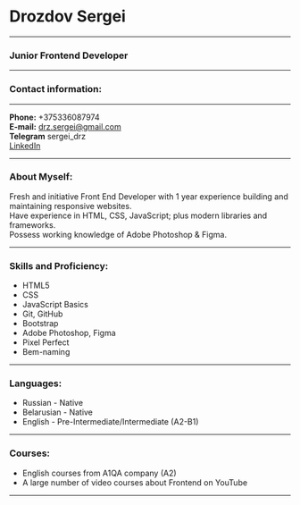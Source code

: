 # Drozdov Sergei

---

### Junior Frontend Developer

---

### Contact information:

---

**Phone:** +375336087974  
**E-mail:** drz.sergei@gmail.com  
**Telegram** sergei_drz  
[LinkedIn](https://www.linkedin.com/in/sergei-drozdov-a6ab55207/)

---

### About Myself:

Fresh and initiative Front End Developer with 1 year experience building and maintaining responsive websites.  
Have experience in HTML, CSS, JavaScript; plus modern libraries and frameworks.  
Possess working knowledge of Adobe Photoshop & Figma.

---

### Skills and Proficiency:

- HTML5
- CSS
- JavaScript Basics
- Git, GitHub
- Bootstrap
- Adobe Photoshop, Figma
- Pixel Perfect
- Bem-naming

---

### Languages:

- Russian - Native
- Belarusian - Native
- English - Pre-Intermediate/Intermediate (A2-B1)

---

### Courses:

- English courses from A1QA company (A2)
- A large number of video courses about Frontend on YouTube

---
